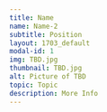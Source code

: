 ```yaml
---
title: Name
name: Name-2
subtitle: Position
layout: 1703_default
modal-id: 1
img: TBD.jpg
thumbnail: TBD.jpg
alt: Picture of TBD
topic: Topic
description: More Info
---
```

